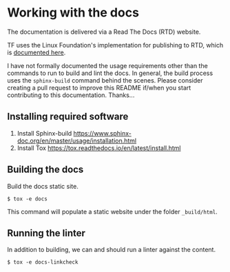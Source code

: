 # Working with the docs

The documentation is delivered via a Read The Docs (RTD) website.  

TF uses the Linux Foundation's implementation for publishing to RTD, which is [documented here](https://docs.releng.linuxfoundation.org/projects/lfdocs-conf/en/latest/).

I have not formally documented the usage requirements other than the commands to run to build and lint the docs.  In general, the build process uses the `sphinx-build` command behind the scenes.  Please consider creating a pull request to improve this README if/when you start contributing to this documentation.  Thanks...

## Installing required software

1. Install Sphinx-build https://www.sphinx-doc.org/en/master/usage/installation.html
2. Install Tox https://tox.readthedocs.io/en/latest/install.html


## Building the docs

Build the docs static site.
```
$ tox -e docs
```
This command will populate a static website under the folder `_build/html`.


## Running the linter

In addition to building, we can and should run a linter against the content.
```
$ tox -e docs-linkcheck
```

